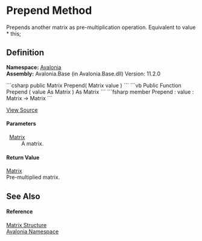 # Prepend Method


Prepends another matrix as pre-multiplication operation. Equivalent to value * this;



## Definition
**Namespace:** <a href="N_Avalonia">Avalonia</a>  
**Assembly:** Avalonia.Base (in Avalonia.Base.dll) Version: 11.2.0

<Tabs groupId="api-code-preview">
<TabItem value="csharp" label="C#">
```csharp
public Matrix Prepend(
	Matrix value
)
```
</TabItem>
<TabItem value="vb" label="VB">
```vb
Public Function Prepend ( 
	value As Matrix
) As Matrix
```
</TabItem>
<TabItem value="fsharp" label="F#">
```fsharp
member Prepend : 
        value : Matrix -> Matrix 
```
</TabItem>
</Tabs>



<a href="https://github.com/AvaloniaUI/Avalonia/tree/master/src/Avalonia.Base/Matrix.cs#L301" title="View the source code">View Source</a>



#### Parameters
<dl><dt>  <a href="T_Avalonia_Matrix">Matrix</a></dt><dd>A matrix.</dd></dl>

#### Return Value
<a href="T_Avalonia_Matrix">Matrix</a>  
Pre-multiplied matrix.

## See Also


#### Reference
<a href="T_Avalonia_Matrix">Matrix Structure</a>  
<a href="N_Avalonia">Avalonia Namespace</a>  

